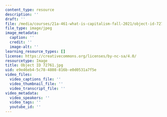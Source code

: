```yaml
---
content_type: resource
description: ''
draft: ''
file: /media/courses/21a-461-what-is-capitalism-fall-2021/object-id-72761.jpg
file_type: image/jpeg
image_metadata:
  caption: ''
  credit: ''
  image-alt: ''
learning_resource_types: []
license: https://creativecommons.org/licenses/by-nc-sa/4.0/
resourcetype: Image
title: Object ID 72761.jpg
uid: e9e46eb4-5c78-4808-816b-e0d0531a7f5e
video_files:
  video_captions_file: ''
  video_thumbnail_file: ''
  video_transcript_file: ''
video_metadata:
  video_speakers: ''
  video_tags: ''
  youtube_id: ''
---
```

